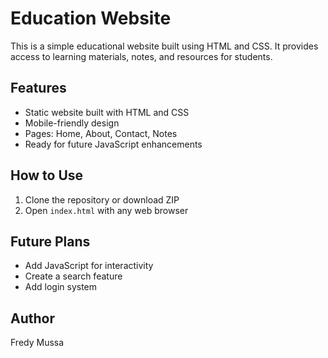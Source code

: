 # Education Website

This is a simple educational website built using HTML and CSS. It provides access to learning materials, notes, and resources for students.

## Features
- Static website built with HTML and CSS
- Mobile-friendly design
- Pages: Home, About, Contact, Notes
- Ready for future JavaScript enhancements

## How to Use
1. Clone the repository or download ZIP
2. Open `index.html` with any web browser

## Future Plans
- Add JavaScript for interactivity
- Create a search feature
- Add login system

## Author
Fredy Mussa

